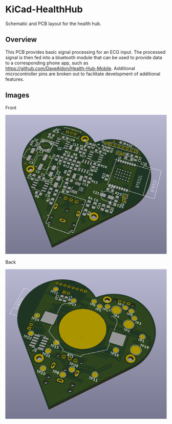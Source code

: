 # KiCad-HealthHub
Schematic and PCB layout for the health hub.

## Overview
This PCB provides basic signal processing for an ECG input. The processed signal is then fed into a bluetooth module that can be used to provide data to a corresponding phone app, such as https://github.com/DaveAldon/Health-Hub-Mobile. Additional microcontroller pins are broken out to facilitate development of additional features.

## Images
Front

![Front](/images/front_ecg.png)

Back

![Back](/images/back_ecg.png)
